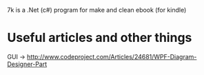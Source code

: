 
7k is a .Net (c#) program for make and clean ebook (for kindle)

# Useful articles and other things

GUI -> http://www.codeproject.com/Articles/24681/WPF-Diagram-Designer-Part